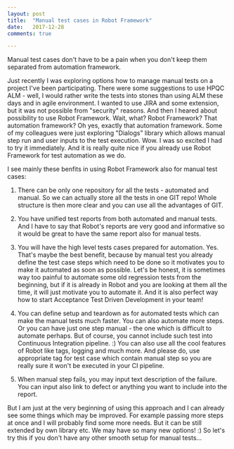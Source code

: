```yaml
---
layout: post
title:  "Manual test cases in Robot Framework"
date:   2017-12-28
comments: true

---
```


<p class="intro"><span class="dropcap">M</span>anual test cases don't have to be a pain when you don't keep them separated from automation framework.</p>



Just recently I was exploring options how to manage manual tests on a project I've been participating. There were some suggestions to use HPQC ALM - well, I would rather write the tests into stones than using ALM these days and in agile environment. I wanted to use JIRA and some extension, but it was not possible from "security" reasons. And then I heared about possibility to use Robot Framework. Wait, what? Robot Framework? That automation framework? 
Oh yes, exactly that automation framework. Some of my colleagues were just exploring "Dialogs" library which allows manual step run and user inputs to the test execution. Wow. I was so excited I had to try it immediately. 
And it is really quite nice if you already use Robot Framework for test automation as we do.

I see mainly these benfits in using Robot Framework also for manual test cases:

1. There can be only one repository for all the tests - automated and manual. So we can actually store all the tests in one GIT repo! Whole structure is then more clear and you can use all the advantages of GIT.

2. You have unified test reports from both automated and manual tests. And I have to say that Robot's reports are very good and informative so it would be great to have the same report also for manual tests.

3. You will have the high level tests cases prepared for automation. Yes. That's maybe the best benefit, because by manual test you already define the test case steps which need to be done so it motivates you to make it automated as soon as possible. Let's be honest, it is sometimes way too painful to automate some old regression tests from the beginning, but if it is already in Robot and you are looking at them all the time, it will just motivate you to automate it. And it is also perfect way how to start Acceptance Test Driven Development in your team!

4. You can define setup and teardown as for automated tests which can make the manual tests much faster. You can also automate more steps. Or you can have just one step manual - the one which is difficult to automate perhaps. But of course, you cannot include such test into Continuous Integration pipeline. :) You can also use all the cool features of Robot like tags, logging and much more. And please do, use appropriate tag for test case which contain manual step so you are really sure it won't be executed in your CI pipeline. 

5. When manual step fails, you may input text description of the failure. You can input also link to defect or anything you want to include into the report. 


But I am just at the very beginning of using this approach and I can already see some things which may be improved. For example passing more steps at once and I will probably find some more needs. But it can be still extended by own library etc. We may have so many new options! :)
So let's try this if you don't have any other smooth setup for manual tests...